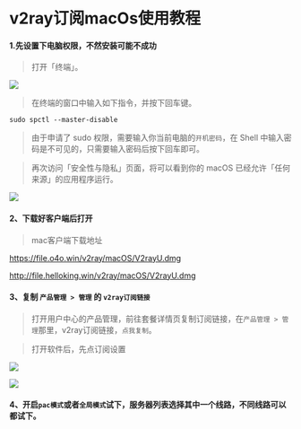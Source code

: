 # v2ray订阅macOs使用教程


#### 1.先设置下电脑权限，不然安装可能不成功

> 打开「终端」。

![](/img/mac1.png)

> 在终端的窗口中输入如下指令，并按下回车键。

```
sudo spctl --master-disable
```

> 由于申请了 sudo 权限，需要输入你当前电脑的`开机密码`，在 Shell 中输入密码是不可见的，只需要输入密码后按下回车即可。

> 再次访问「安全性与隐私」页面，将可以看到你的 macOS 已经允许「任何来源」的应用程序运行。

![](/img/mac2.png)

#### 2、下载好客户端后打开

> mac客户端下载地址

https://file.o4o.win/v2ray/macOS/V2rayU.dmg

http://file.helloking.win/v2ray/macOS/V2rayU.dmg


#### 3、复制 `产品管理 > 管理`  的 `v2ray订阅链接`

> 打开用户中心的产品管理，前往套餐详情页复制订阅链接，在`产品管理 > 管理`那里，v2ray订阅链接，`点我复制`。

> 打开软件后，先点订阅设置

![](/img/mac3.png)

![](/img/mac4.png)

#### 4、开启`pac模式`或者`全局模式`试下，服务器列表选择其中一个线路，不同线路可以都试下。
